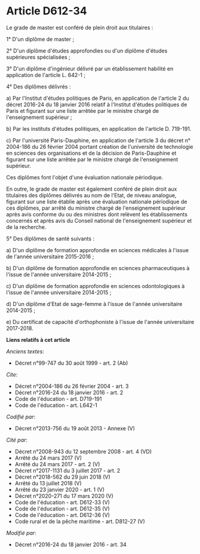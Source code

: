 # Article D612-34

Le grade de master est conféré de plein droit aux titulaires : 

1° D'un diplôme de master ; 

2° D'un diplôme d'études approfondies ou d'un diplôme d'études supérieures spécialisées ; 

3° D'un diplôme d'ingénieur délivré par un établissement habilité en application de l'article L. 642-1 ; 

4° Des diplômes délivrés : 

a) Par l'Institut d'études politiques de Paris, en application de l'article 2 du décret 2016-24 du 18 janvier 2016 relatif à
l'Institut d'études politiques de Paris et figurant sur une liste arrêtée par le ministre chargé de l'enseignement
supérieur ; 

b) Par les instituts d'études politiques, en application de l'article D. 719-191. 

c) Par l'université Paris-Dauphine, en application de l'article 3 du décret n° 2004-186 du 26 février 2004 portant création
de l'université de technologie en sciences des organisations et de la décision de Paris-Dauphine et figurant sur une liste
arrêtée par le ministre chargé de l'enseignement supérieur. 

Ces diplômes font l'objet d'une évaluation nationale périodique. 

En outre, le grade de master est également conféré de plein droit aux titulaires des diplômes délivrés au nom de l'Etat, de
niveau analogue, figurant sur une liste établie après une évaluation nationale périodique de ces diplômes, par arrêté du
ministre chargé de l'enseignement supérieur après avis conforme du ou des ministres dont relèvent les établissements
concernés et après avis du Conseil national de l'enseignement supérieur et de la recherche. 

5° Des diplômes de santé suivants : 

a) D'un diplôme de formation approfondie en sciences médicales à l'issue de l'année universitaire 2015-2016 ; 

b) D'un diplôme de formation approfondie en sciences pharmaceutiques à l'issue de l'année universitaire 2014-2015 ; 

c) D'un diplôme de formation approfondie en sciences odontologiques à l'issue de l'année universitaire 2014-2015 ; 

d) D'un diplôme d'Etat de sage-femme à l'issue de l'année universitaire 2014-2015 ; 

e) Du certificat de capacité d'orthophoniste à l'issue de l'année universitaire 2017-2018.

**Liens relatifs à cet article**

_Anciens textes_:

  - Décret n°99-747 du 30 août 1999 - art. 2 (Ab)

_Cite_:

  - Décret n°2004-186 du 26 février 2004 - art. 3
  - Décret n°2016-24 du 18 janvier 2016 - art. 2
  - Code de l'éducation - art. D719-191
  - Code de l'éducation - art. L642-1

_Codifié par_:

  - Décret n°2013-756 du 19 août 2013 -  Annexe (V)

_Cité par_:

  - Décret n°2008-943 du 12 septembre 2008 - art. 4 (VD)
  - Arrêté du 24 mars 2017 (V)
  - Arrêté du 24 mars 2017 - art. 2 (V)
  - Décret n°2017-1131 du 3 juillet 2017 - art. 2
  - Décret n°2018-562 du 29 juin 2018 (V)
  - Arrêté du 13 juillet 2018 (V)
  - Arrêté du 23 janvier 2020 - art. 1 (V)
  - Décret n°2020-271 du 17 mars 2020 (V)
  - Code de l'éducation - art. D612-33 (V)
  - Code de l'éducation - art. D612-35 (V)
  - Code de l'éducation - art. D612-36 (V)
  - Code rural et de la pêche maritime - art. D812-27 (V)

_Modifié par_:

  - Décret n°2016-24 du 18 janvier 2016 - art. 34
